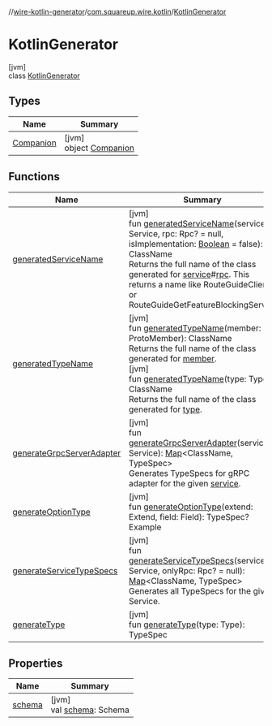 //[wire-kotlin-generator](../../../index.md)/[com.squareup.wire.kotlin](../index.md)/[KotlinGenerator](index.md)

# KotlinGenerator

[jvm]\
class [KotlinGenerator](index.md)

## Types

| Name | Summary |
|---|---|
| [Companion](-companion/index.md) | [jvm]<br>object [Companion](-companion/index.md) |

## Functions

| Name | Summary |
|---|---|
| [generatedServiceName](generated-service-name.md) | [jvm]<br>fun [generatedServiceName](generated-service-name.md)(service: Service, rpc: Rpc? = null, isImplementation: [Boolean](https://kotlinlang.org/api/latest/jvm/stdlib/kotlin/-boolean/index.html) = false): ClassName<br>Returns the full name of the class generated for [service](generated-service-name.md)#[rpc](generated-service-name.md). This returns a name like RouteGuideClient or RouteGuideGetFeatureBlockingServer. |
| [generatedTypeName](generated-type-name.md) | [jvm]<br>fun [generatedTypeName](generated-type-name.md)(member: ProtoMember): ClassName<br>Returns the full name of the class generated for [member](generated-type-name.md).<br>[jvm]<br>fun [generatedTypeName](generated-type-name.md)(type: Type): ClassName<br>Returns the full name of the class generated for [type](generated-type-name.md). |
| [generateGrpcServerAdapter](generate-grpc-server-adapter.md) | [jvm]<br>fun [generateGrpcServerAdapter](generate-grpc-server-adapter.md)(service: Service): [Map](https://kotlinlang.org/api/latest/jvm/stdlib/kotlin.collections/-map/index.html)&lt;ClassName, TypeSpec&gt;<br>Generates TypeSpecs for gRPC adapter for the given [service](generate-grpc-server-adapter.md). |
| [generateOptionType](generate-option-type.md) | [jvm]<br>fun [generateOptionType](generate-option-type.md)(extend: Extend, field: Field): TypeSpec?<br>Example |
| [generateServiceTypeSpecs](generate-service-type-specs.md) | [jvm]<br>fun [generateServiceTypeSpecs](generate-service-type-specs.md)(service: Service, onlyRpc: Rpc? = null): [Map](https://kotlinlang.org/api/latest/jvm/stdlib/kotlin.collections/-map/index.html)&lt;ClassName, TypeSpec&gt;<br>Generates all TypeSpecs for the given Service. |
| [generateType](generate-type.md) | [jvm]<br>fun [generateType](generate-type.md)(type: Type): TypeSpec |

## Properties

| Name | Summary |
|---|---|
| [schema](schema.md) | [jvm]<br>val [schema](schema.md): Schema |
